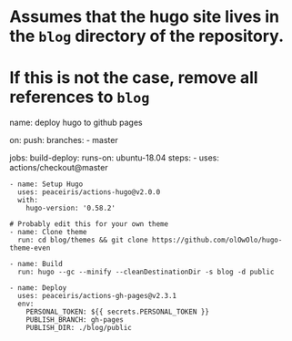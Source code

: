 # Assumes that the hugo site lives in the `blog` directory of the repository.  
# If this is not the case, remove all references to `blog`

name: deploy hugo to github pages

on:
  push:
    branches:
    - master

jobs:
  build-deploy:
    runs-on: ubuntu-18.04
    steps:
    - uses: actions/checkout@master

    - name: Setup Hugo
      uses: peaceiris/actions-hugo@v2.0.0
      with:
        hugo-version: '0.58.2'

    # Probably edit this for your own theme
    - name: Clone theme
      run: cd blog/themes && git clone https://github.com/olOwOlo/hugo-theme-even

    - name: Build
      run: hugo --gc --minify --cleanDestinationDir -s blog -d public

    - name: Deploy
      uses: peaceiris/actions-gh-pages@v2.3.1
      env:
        PERSONAL_TOKEN: ${{ secrets.PERSONAL_TOKEN }}
        PUBLISH_BRANCH: gh-pages
        PUBLISH_DIR: ./blog/public
